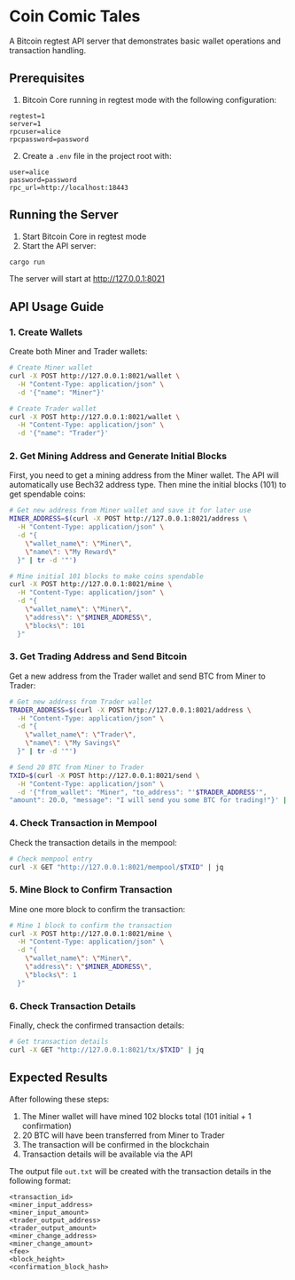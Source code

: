 # Coin Comic Tales

A Bitcoin regtest API server that demonstrates basic wallet operations and transaction handling.

## Prerequisites

1. Bitcoin Core running in regtest mode with the following configuration:

```
regtest=1
server=1
rpcuser=alice
rpcpassword=password
```

2. Create a `.env` file in the project root with:

```
user=alice
password=password
rpc_url=http://localhost:18443
```

## Running the Server

1. Start Bitcoin Core in regtest mode
2. Start the API server:

```bash
cargo run
```

The server will start at http://127.0.0.1:8021

## API Usage Guide

### 1. Create Wallets

Create both Miner and Trader wallets:

```bash
# Create Miner wallet
curl -X POST http://127.0.0.1:8021/wallet \
  -H "Content-Type: application/json" \
  -d '{"name": "Miner"}'

# Create Trader wallet
curl -X POST http://127.0.0.1:8021/wallet \
  -H "Content-Type: application/json" \
  -d '{"name": "Trader"}'
```

### 2. Get Mining Address and Generate Initial Blocks

First, you need to get a mining address from the Miner wallet. The API will automatically use Bech32 address type.
Then mine the initial blocks (101) to get spendable coins:

```bash
# Get new address from Miner wallet and save it for later use
MINER_ADDRESS=$(curl -X POST http://127.0.0.1:8021/address \
  -H "Content-Type: application/json" \
  -d "{
    \"wallet_name\": \"Miner\",
    \"name\": \"My Reward\"
  }" | tr -d '"')

# Mine initial 101 blocks to make coins spendable
curl -X POST http://127.0.0.1:8021/mine \
  -H "Content-Type: application/json" \
  -d "{
    \"wallet_name\": \"Miner\",
    \"address\": \"$MINER_ADDRESS\",
    \"blocks\": 101
  }"
```

### 3. Get Trading Address and Send Bitcoin

Get a new address from the Trader wallet and send BTC from Miner to Trader:

```bash
# Get new address from Trader wallet
TRADER_ADDRESS=$(curl -X POST http://127.0.0.1:8021/address \
  -H "Content-Type: application/json" \
  -d "{
    \"wallet_name\": \"Trader\",
    \"name\": \"My Savings\"
  }" | tr -d '"')

# Send 20 BTC from Miner to Trader
TXID=$(curl -X POST http://127.0.0.1:8021/send \
  -H "Content-Type: application/json" \
  -d '{"from_wallet": "Miner", "to_address": "'$TRADER_ADDRESS'", 
"amount": 20.0, "message": "I will send you some BTC for trading!"}' | tr -d '"')
```

### 4. Check Transaction in Mempool

Check the transaction details in the mempool:

```bash
# Check mempool entry
curl -X GET "http://127.0.0.1:8021/mempool/$TXID" | jq
```

### 5. Mine Block to Confirm Transaction

Mine one more block to confirm the transaction:

```bash
# Mine 1 block to confirm the transaction
curl -X POST http://127.0.0.1:8021/mine \
  -H "Content-Type: application/json" \
  -d "{
    \"wallet_name\": \"Miner\",
    \"address\": \"$MINER_ADDRESS\",
    \"blocks\": 1
  }"
```

### 6. Check Transaction Details

Finally, check the confirmed transaction details:

```bash
# Get transaction details
curl -X GET "http://127.0.0.1:8021/tx/$TXID" | jq 
```

## Expected Results

After following these steps:

1. The Miner wallet will have mined 102 blocks total (101 initial + 1 confirmation)
2. 20 BTC will have been transferred from Miner to Trader
3. The transaction will be confirmed in the blockchain
4. Transaction details will be available via the API

The output file `out.txt` will be created with the transaction details in the following format:

```
<transaction_id>
<miner_input_address>
<miner_input_amount>
<trader_output_address>
<trader_output_amount>
<miner_change_address>
<miner_change_amount>
<fee>
<block_height>
<confirmation_block_hash>
```

